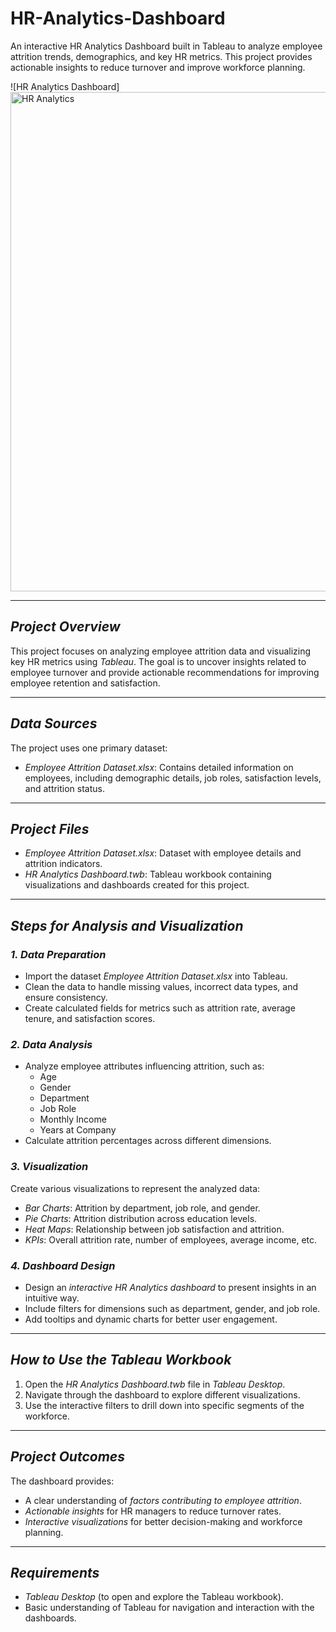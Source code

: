 # HR-Analytics-Dashboard
An interactive HR Analytics Dashboard built in Tableau to analyze employee attrition trends, demographics, and key HR metrics. This project provides actionable insights to reduce turnover and improve workforce planning.

![HR Analytics Dashboard]<img width="1299" height="799" alt="HR Analytics" src="https://github.com/user-attachments/assets/010e2255-8d90-4b93-a593-4badbd45cf1d" />


---

## *Project Overview*  
This project focuses on analyzing employee attrition data and visualizing key HR metrics using *Tableau*. The goal is to uncover insights related to employee turnover and provide actionable recommendations for improving employee retention and satisfaction.  

---

## *Data Sources*  
The project uses one primary dataset:  

- *Employee Attrition Dataset.xlsx*: Contains detailed information on employees, including demographic details, job roles, satisfaction levels, and attrition status.

---

## *Project Files*  
- *Employee Attrition Dataset.xlsx*: Dataset with employee details and attrition indicators.  
- *HR Analytics Dashboard.twb*: Tableau workbook containing visualizations and dashboards created for this project.  

---

## *Steps for Analysis and Visualization*  

### *1. Data Preparation*  
- Import the dataset *Employee Attrition Dataset.xlsx* into Tableau.  
- Clean the data to handle missing values, incorrect data types, and ensure consistency.  
- Create calculated fields for metrics such as attrition rate, average tenure, and satisfaction scores.  

### *2. Data Analysis*  
- Analyze employee attributes influencing attrition, such as:  
  - Age  
  - Gender  
  - Department  
  - Job Role  
  - Monthly Income  
  - Years at Company  
- Calculate attrition percentages across different dimensions.  

### *3. Visualization*  
Create various visualizations to represent the analyzed data:  
- *Bar Charts*: Attrition by department, job role, and gender.  
- *Pie Charts*: Attrition distribution across education levels.  
- *Heat Maps*: Relationship between job satisfaction and attrition.  
- *KPIs*: Overall attrition rate, number of employees, average income, etc.  

### *4. Dashboard Design*  
- Design an *interactive HR Analytics dashboard* to present insights in an intuitive way.  
- Include filters for dimensions such as department, gender, and job role.  
- Add tooltips and dynamic charts for better user engagement.  

---

## *How to Use the Tableau Workbook*  
1. Open the *HR Analytics Dashboard.twb* file in *Tableau Desktop*.  
2. Navigate through the dashboard to explore different visualizations.  
3. Use the interactive filters to drill down into specific segments of the workforce.  

---

## *Project Outcomes*  
The dashboard provides:  
- A clear understanding of *factors contributing to employee attrition*.  
- *Actionable insights* for HR managers to reduce turnover rates.  
- *Interactive visualizations* for better decision-making and workforce planning.  

---

## *Requirements*  
- *Tableau Desktop* (to open and explore the Tableau workbook).  
- Basic understanding of Tableau for navigation and interaction with the dashboards.
